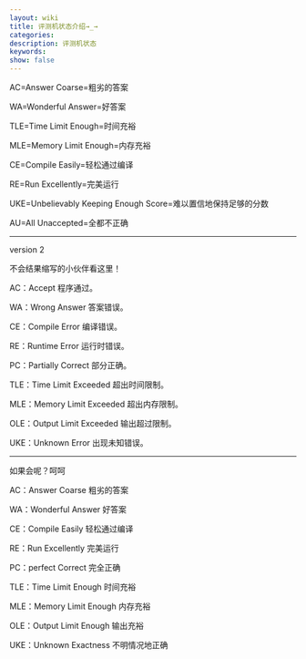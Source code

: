 ```yaml
---
layout: wiki
title: 评测机状态介绍→_→
categories: 
description: 评测机状态
keywords: 
show: false
---
```


AC=Answer Coarse=粗劣的答案

WA=Wonderful Answer=好答案

TLE=Time Limit Enough=时间充裕

MLE=Memory Limit Enough=内存充裕

CE=Compile Easily=轻松通过编译

RE=Run Excellently=完美运行

UKE=Unbelievably Keeping Enough Score=难以置信地保持足够的分数

AU=All Unaccepted=全都不正确

---

version 2 

不会结果缩写的小伙伴看这里！

AC：Accept 程序通过。

WA：Wrong Answer 答案错误。

CE：Compile Error 编译错误。

RE：Runtime Error 运行时错误。

PC：Partially Correct 部分正确。

TLE：Time Limit Exceeded 超出时间限制。

MLE：Memory Limit Exceeded 超出内存限制。

OLE：Output Limit Exceeded 输出超过限制。

UKE：Unknown Error 出现未知错误。

---

如果会呢？呵呵

AC：Answer Coarse 粗劣的答案

WA：Wonderful Answer 好答案

CE：Compile Easily 轻松通过编译

RE：Run Excellently 完美运行

PC：perfect Correct 完全正确

TLE：Time Limit Enough 时间充裕

MLE：Memory Limit Enough 内存充裕

OLE：Output Limit Enough 输出充裕

UKE：Unknown Exactness 不明情况地正确
